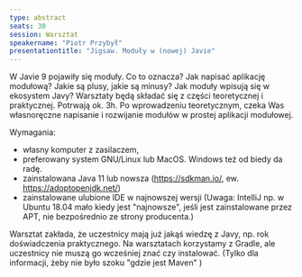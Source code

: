 ```yaml
---
type: abstract
seats: 30
session: Warsztat
speakername: "Piotr Przybył"
presentationtitle: "Jigsaw. Moduły w (nowej) Javie"
---
```

W Javie 9 pojawiły się moduły.
Co to oznacza?
Jak napisać aplikację modułową?
Jakie są plusy, jakie są minusy?
Jak moduły wpisują się w ekosystem Javy?
Warsztaty będą składać się z części teoretycznej i praktycznej. Potrwają ok. 3h.
Po wprowadzeniu teoretycznym, czeka Was własnoręczne napisanie i rozwijanie modułów w prostej aplikacji modułowej.


Wymagania:
- własny komputer z zasilaczem,
- preferowany system GNU/Linux lub MacOS. Windows też od biedy da radę.
- zainstalowana Java 11 lub nowsza (https://sdkman.io/, ew. https://adoptopenjdk.net/)
- zainstalowane ulubione IDE w najnowszej wersji (Uwaga: IntelliJ np. w Ubuntu 18.04 mało kiedy jest "najnowsze", jeśli jest zainstalowane przez APT, nie bezpośrednio ze strony producenta.)

Warsztat zakłada, że uczestnicy mają już jakąś wiedzę z Javy, np. rok doświadczenia praktycznego.
Na warsztatach korzystamy z Gradle, ale uczestnicy nie muszą go wcześniej znać czy instalować.
(Tylko dla informacji, żeby nie było szoku "gdzie jest Maven" )


